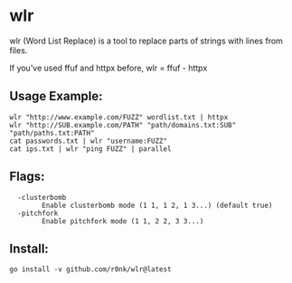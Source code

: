 # wlr
wlr (Word List Replace) is a tool to replace parts of strings with lines from files.

If you've used ffuf and httpx before, wlr = ffuf - httpx

## Usage Example:
```
wlr "http://www.example.com/FUZZ" wordlist.txt | httpx
wlr "http://SUB.example.com/PATH" "path/domains.txt:SUB" "path/paths.txt:PATH"
cat passwords.txt | wlr "username:FUZZ"
cat ips.txt | wlr "ping FUZZ" | parallel
```

## Flags:
```
  -clusterbomb
    	Enable clusterbomb mode (1 1, 1 2, 1 3...) (default true)
  -pitchfork
    	Enable pitchfork mode (1 1, 2 2, 3 3...)
```

## Install:
```
go install -v github.com/r0nk/wlr@latest
```
